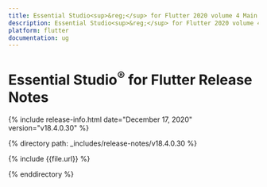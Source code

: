 ```yaml
---
title: Essential Studio<sup>&reg;</sup> for Flutter 2020 volume 4 Main Release Release Notes  
description: Essential Studio<sup>&reg;</sup> for Flutter 2020 volume 4 Main Release Release Notes  
platform: flutter
documentation: ug
---
```


# Essential Studio<sup>&reg;</sup> for Flutter Release Notes  

{% include release-info.html date="December 17, 2020" version="v18.4.0.30" %} 


{% directory path: _includes/release-notes/v18.4.0.30 %}

{% include {{file.url}} %}

{% enddirectory %}
